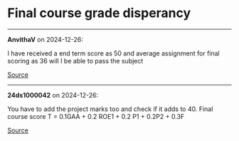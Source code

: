 # Final course grade disperancy


---

**AnvithaV** on 2024-12-26:

I have received a end term score as 50 and average assignment for final scoring as 36 will I be able to pass the subject

[Source](https://discourse.onlinedegree.iitm.ac.in/t/final-course-grade-disperancy/160502/1)

---

**24ds1000042** on 2024-12-26:

You have to add the project marks too and check if it adds to 40.
Final course score T = 0.1GAA + 0.2 ROE1 + 0.2 P1 + 0.2P2 + 0.3F

[Source](https://discourse.onlinedegree.iitm.ac.in/t/final-course-grade-disperancy/160502/2)